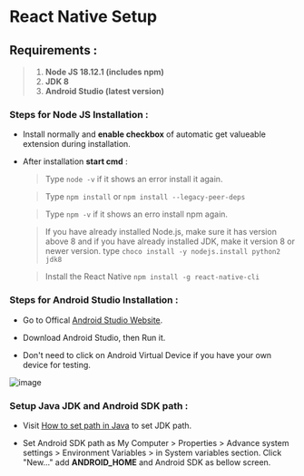 # React Native Setup

## Requirements :
> 1. **Node JS 18.12.1 (includes npm)**
> 2. **JDK 8**
> 3. **Android Studio (latest version)**

### Steps for Node JS Installation :
 
 - Install normally and **enable checkbox** of automatic get valueable extension during installation.

- After installation **start cmd** :
    
    > Type `node -v` if it shows an error install it again.

    > Type `npm install` or `npm install --legacy-peer-deps`
    
    > Type `npm -v` if it shows an erro install npm again.

    > If you have already installed Node.js, make sure it has version above 8 and if you have already installed JDK, make it version 8 or newer version.
    type `choco install -y nodejs.install python2 jdk8` 

    > Install the React Native ```npm install -g react-native-cli```

### Steps for Android Studio Installation :

- Go to Offical [Android Studio Website](https://developer.android.com/studio/).

- Download Android Studio, then Run it.

- Don't need to click on Android Virtual Device if you have your own device for testing.

![image](https://user-images.githubusercontent.com/81229551/204074544-a8b79bcb-b6c1-4448-8fed-e6ab28ab4400.png)

### Setup Java JDK and Android SDK path :

- Visit [How to set path in Java](https://www.javatpoint.com/how-to-set-path-in-java) to set JDK path.

- Set Android SDK path as My Computer > Properties > Advance system settings > Environment Variables > in System variables section. Click "New..." add **ANDROID_HOME** and Android SDK as bellow screen.